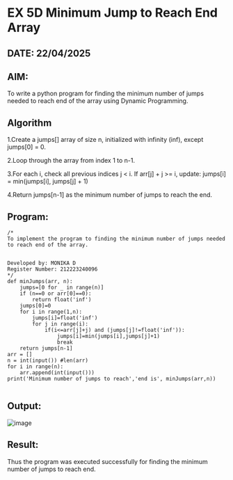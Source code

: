 # EX 5D Minimum Jump to Reach End Array
## DATE: 22/04/2025
## AIM:
To write a python program for finding the minimum number of jumps needed to reach end of the array using Dynamic Programming.


## Algorithm
1.Create a jumps[] array of size n, initialized with infinity (inf), except jumps[0] = 0.

2.Loop through the array from index 1 to n-1.

3.For each i, check all previous indices j < i. If arr[j] + j >= i, update: jumps[i] = min(jumps[i], jumps[j] + 1)

4.Return jumps[n-1] as the minimum number of jumps to reach the end. 
 

## Program:
```
/*
To implement the program to finding the minimum number of jumps needed to reach end of the array.


Developed by: MONIKA D
Register Number: 212223240096
*/
def minJumps(arr, n):
    jumps=[0 for _ in range(n)]
    if (n==0 or arr[0]==0):
        return float('inf')
    jumps[0]=0
    for i in range(1,n):
        jumps[i]=float('inf')
        for j in range(i):
            if(i<=arr[j]+j) and (jumps[j]!=float('inf')):
                jumps[i]=min(jumps[i],jumps[j]+1)
                break
    return jumps[n-1]
arr = []
n = int(input()) #len(arr)
for i in range(n):
    arr.append(int(input()))
print('Minimum number of jumps to reach','end is', minJumps(arr,n))
 
```

## Output:

![image](https://github.com/user-attachments/assets/f659de05-efb3-4996-ac6f-01a3059ee649)



## Result:
Thus the program was executed successfully for finding the minimum number of jumps to reach end.
